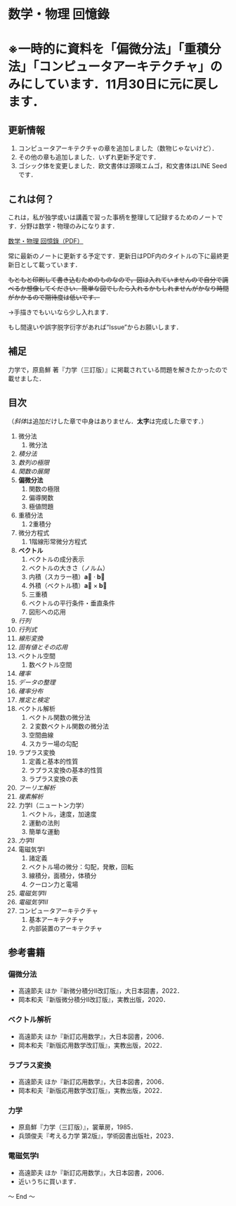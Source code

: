 # 数学・物理 回憶錄

# ※一時的に資料を「偏微分法」「重積分法」「コンピュータアーキテクチャ」のみにしています．11月30日に元に戻します．


## 更新情報

1. コンピュータアーキテクチャの章を追加しました（数物じゃないけど）．
1. その他の章も追加しました．いずれ更新予定です．
1. ゴシック体を変更しました．欧文書体は源暎エムゴ，和文書体はLINE Seedです．


## これは何？

これは，私が独学或いは講義で習った事柄を整理して記録するためのノートです．分野は数学・物理のみになります．

[数学・物理 回憶錄（PDF）](Doc/メイン.pdf)

常に最新のノートに更新する予定です．更新日はPDF内のタイトルの下に最終更新日として載っています．

~~もともと印刷して書き込むためのものなので，図は入れていませんので自分で調べるか想像してください．簡単な図でしたら入れるかもしれませんがかなり時間がかかるので期待度は低いです．~~

→手描きでもいいなら少し入れます．

もし間違いや誤字脱字衍字があれば“Issue”からお願いします．

## 補足

力学で，原島鮮 著『力学（三訂版）』に掲載されている問題を解きたかったので載せました．


## 目次
（*斜体*は追加だけした章で中身はありません．**太字**は完成した章です．）

1. 微分法
	1. 微分法
1. *積分法*
1. *数列の極限*
1. *関数の展開*
1. **偏微分法**
	1. 関数の極限
	1. 偏導関数
	1. 極値問題
1. 重積分法
	1. 2重積分
1. 微分方程式
	1. 1階線形常微分方程式
1. **ベクトル**
	1. ベクトルの成分表示
	1. ベクトルの大きさ（ノルム）
	1. 内積（スカラー積）$\mathbf{\overrightarrow{a}} \cdot \mathbf{\overrightarrow{b}}$
	1. 外積（ベクトル積）$\mathbf{\overrightarrow{a}} \times \mathbf{\overrightarrow{b}}$
	1. 三重積
	1. ベクトルの平行条件・垂直条件
	1. 図形への応用
1. *行列*
1. *行列式*
1. *線形変換*
1. *固有値とその応用*
1. ベクトル空間
	1. 数ベクトル空間
1. *確率*
1. *データの整理*
1. *確率分布*
1. *推定と検定*
1. ベクトル解析
	1. ベクトル関数の微分法
	1. ２変数ベクトル関数の微分法
	1. 空間曲線
	1. スカラー場の勾配
1. ラプラス変換
	1. 定義と基本的性質
	1. ラプラス変換の基本的性質
	1. ラプラス変換の表
1. *フーリエ解析*
1. *複素解析*
1. 力学I（ニュートン力学）
	1. ベクトル，速度，加速度
	1. 運動の法則
	1. 簡単な運動
1. *力学II*
1. 電磁気学I
	1. 諸定義
	1. ベクトル場の微分：勾配，発散，回転
	1. 線積分，面積分，体積分
	1. クーロン力と電場
1. *電磁気学II*
1. *電磁気学III*
1. コンピュータアーキテクチャ
	1. 基本アーキテクチャ
	1. 内部装置のアーキテクチャ

## 参考書籍

### 偏微分法

- 高遠節夫 ほか『新微分積分Ⅱ改訂版』，大日本図書，2022．
- 岡本和夫『新版微分積分Ⅱ改訂版』，実教出版，2020．


### ベクトル解析

- 高遠節夫 ほか『新訂応用数学』，大日本図書，2006．
- 岡本和夫『新版応用数学改訂版』，実教出版，2022．


### ラプラス変換

- 高遠節夫 ほか『新訂応用数学』，大日本図書，2006．
- 岡本和夫『新版応用数学改訂版』，実教出版，2022．


### 力学

- 原島鮮『力学（三訂版）』，裳華房，1985．
- 兵頭俊夫『考える力学 第2版』，学術図書出版社，2023．


### 電磁気学I

- 高遠節夫 ほか『新訂応用数学』，大日本図書，2006．
- 近いうちに買います．

～ End ～
